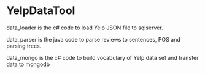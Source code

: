 # YelpDataTool
data_loader is the c# code to load Yelp JSON file to sqlserver.

data_parser is the java code to parse reviews to sentences, POS and parsing trees.

data_mongo is the c# code to build vocabulary of Yelp data set and transfer data to mongodb
